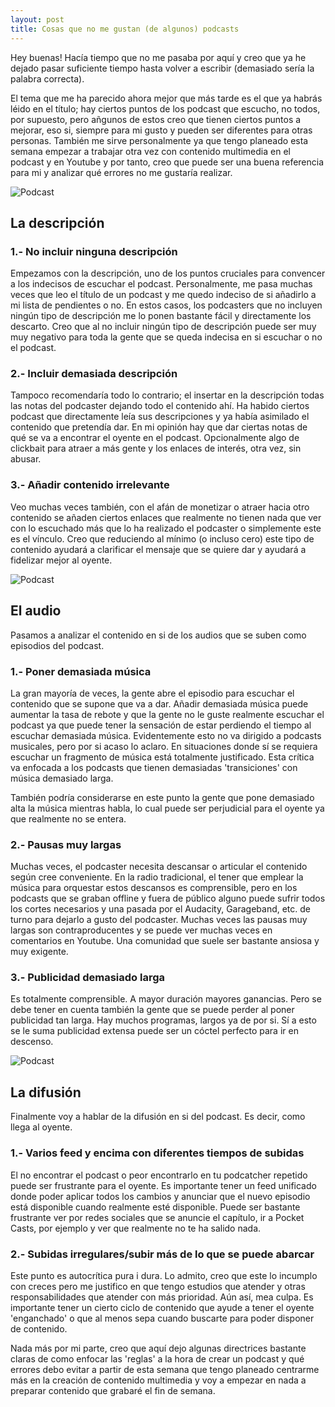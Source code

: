 ```yaml
---
layout: post
title: Cosas que no me gustan (de algunos) podcasts
---
```


Hey buenas! 
Hacía tiempo que no me pasaba por aquí y creo que ya he dejado pasar suficiente tiempo hasta volver a escribir (demasiado sería la palabra correcta).

El tema que me ha parecido ahora mejor que más tarde es el que ya habrás léido en el título; hay ciertos puntos de los podcast que escucho, no todos, por supuesto, pero añgunos de estos creo que tienen ciertos puntos a mejorar, eso si, siempre para mi gusto y pueden ser diferentes para otras personas. También me sirve personalmente ya que tengo planeado esta semana empezar a trabajar otra vez con contenido multimedia en el podcast y en Youtube y por tanto, creo que puede ser una buena referencia para mi y analizar qué errores no me gustaría realizar.

![Podcast](https://dynamic.thoughtworks.com/landing_pages/inline_image_mobile-0b3bf0c8b154073a2fb52f7aba209aab.jpeg)

## La descripción 
### 1.- No incluir ninguna descripción
Empezamos con la descripción, uno de los puntos cruciales para convencer a los indecisos de escuchar el podcast. Personalmente, me pasa muchas veces que leo el título de un podcast y me quedo indeciso de si añadirlo a mi lista de pendientes o no. En estos casos, los podcasters que no incluyen ningún tipo de descripción me lo ponen bastante fácil y directamente los descarto. 
Creo que al no incluir ningún tipo de descripción puede ser muy muy negativo para toda la gente que se queda indecisa en si escuchar o no el podcast. 

### 2.- Incluir demasiada descripción
Tampoco recomendaría todo lo contrario; el insertar en la descripción todas las notas del podcaster dejando todo el contenido ahí. Ha habido ciertos podcast que directamente leía sus descripciones y ya había asimilado el contenido que pretendía dar. En mi opinión hay que dar ciertas notas de qué se va a encontrar el oyente en el podcast. Opcionalmente algo de clickbait para atraer a más gente y los enlaces de interés, otra vez, sin abusar.

### 3.- Añadir contenido irrelevante
Veo muchas veces también, con el afán de monetizar o atraer hacia otro contenido se añaden ciertos enlaces que realmente no tienen nada que ver con lo escuchado más que lo ha realizado el podcaster o simplemente este es el vínculo. Creo que reduciendo al mínimo (o incluso cero) este tipo de contenido ayudará a clarificar el mensaje que se quiere dar y ayudará a fidelizar mejor al oyente.

![Podcast](https://s3.amazonaws.com/uploads.hotmart.com/blog/2018/07/BLOG_podcast-670x419.png)

## El audio
Pasamos a analizar el contenido en si de los audios que se suben como episodios del podcast.
### 1.- Poner demasiada música
La gran mayoría de veces, la gente abre el episodio para escuchar el contenido que se supone que va a dar. Añadir demasiada música puede aumentar la tasa de rebote y que la gente no le guste realmente escuchar el podcast ya que puede tener la sensación de estar perdiendo el tiempo al escuchar demasiada música. Evidentemente esto no va dirigido a podcasts musicales, pero por si acaso lo aclaro. En situaciones donde sí se requiera escuchar un fragmento de música está totalmente justificado. Esta crítica va enfocada a los podcasts que tienen demasiadas 'transiciones' con música demasiado larga.

También podría considerarse en este punto la gente que pone demasiado alta la música mientras habla, lo cual puede ser perjudicial para el oyente ya que realmente no se entera. 

### 2.- Pausas muy largas
Muchas veces, el podcaster necesita descansar o articular el contenido según cree conveniente. En la radio tradicional, el tener que emplear la música para orquestar estos descansos es comprensible, pero en los podcasts que se graban offline y fuera de público alguno puede sufrir todos los cortes necesarios y una pasada por el Audacity, Garageband, etc. de turno para dejarlo a gusto del podcaster. Muchas veces las pausas muy largas son contraproducentes y se puede ver muchas veces en comentarios en Youtube. Una comunidad que suele ser bastante ansiosa y muy exigente.

### 3.- Publicidad demasiado larga
Es totalmente comprensible. A mayor duración mayores ganancias. Pero se debe tener en cuenta también la gente que se puede perder al poner publicidad tan larga. Hay muchos programas, largos ya de por si. Sí a esto se le suma publicidad extensa puede ser un cóctel perfecto para ir en descenso.

![Podcast](https://www.bbva.com/wp-content/uploads/2018/06/podcast-micro-bbva-1024x683.jpg)

## La difusión
Finalmente voy a hablar de la difusión en si del podcast. Es decir, como llega al oyente.
### 1.- Varios feed y encima con diferentes tiempos de subidas
El no encontrar el podcast o peor encontrarlo en tu podcatcher repetido puede ser frustrante para el oyente. Es importante tener un feed unificado donde poder aplicar todos los cambios y anunciar que el nuevo episodio está disponible cuando realmente esté disponible. Puede ser bastante frustrante ver por redes sociales que se anuncie el capítulo, ir a Pocket Casts, por ejemplo y ver que realmente no te ha salido nada. 
### 2.- Subidas irregulares/subir más de lo que se puede abarcar
Este punto es autocrítica pura i dura. Lo admito, creo que este lo incumplo con creces pero me justifico en que tengo estudios que atender y otras responsabilidades que atender con más prioridad. Aún así, mea culpa. Es importante tener un cierto ciclo de contenido que ayude a tener el oyente 'enganchado' o que al menos sepa cuando buscarte para poder disponer de contenido.

Nada más por mi parte, creo que aquí dejo algunas directrices bastante claras de como enfocar las 'reglas' a la hora de crear un podcast y qué errores debo evitar a partir de esta semana que tengo planeado centrarme más en la creación de contenido multimedia y voy a empezar en nada a preparar contenido que grabaré el fin de semana.

